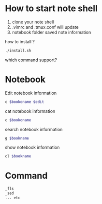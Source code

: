 # How to start note shell
1. clone your note shell
2. .vimrc and .tmux.conf will update
3. notebook folder saved note information

how to install ?
```bash
./install.sh
```

which command support?

# Notebook

Edit notebook information
```bash
c $bookoname $edit
```

cat notebook information
```bash
c $bookoname
```

search notebook information
```bash
g $bookname
```

show notebook information
```bash
cl $bookname
```


# Command
```bash
_fls
_sed
... etc

```


